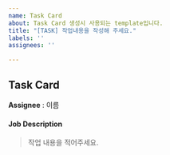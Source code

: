 ```yaml
---
name: Task Card
about: Task Card 생성시 사용되는 template입니다.
title: "[TASK] 작업내용을 작성해 주세요."
labels: ''
assignees: ''

---
```


## Task Card

**Assignee** :  이름

#### Job Description
> 작업 내용을 적어주세요.
